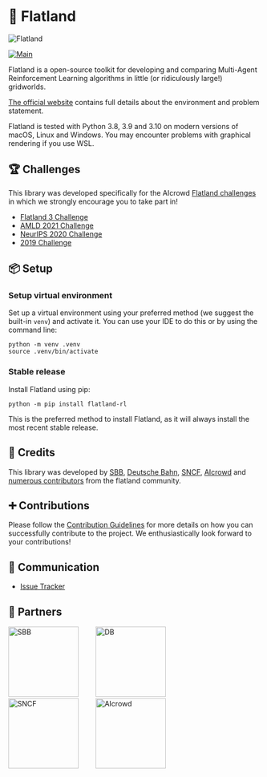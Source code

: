 🚂 Flatland
========

![Flatland](https://i.imgur.com/0rnbSLY.gif)

[![Main](https://github.com/flatland-association/flatland-rl/actions/workflows/main.yml/badge.svg)](https://github.com/flatland-association/flatland-rl/actions/workflows/main.yml)

Flatland is a open-source toolkit for developing and comparing Multi-Agent Reinforcement Learning algorithms in little
(or ridiculously large!) gridworlds.

[The official website](https://www.flatland-association.org/) contains full details about the environment and problem
statement.

Flatland is tested with Python 3.8, 3.9 and 3.10 on modern versions of macOS, Linux and Windows. You may encounter
problems with graphical rendering if you use WSL.

🏆 Challenges
---

This library was developed specifically for the
AIcrowd [Flatland challenges](http://flatland.aicrowd.com/research/top-challenge-solutions.html) in which we strongly
encourage you to take part in!

- [Flatland 3 Challenge](https://www.aicrowd.com/challenges/flatland-3)
- [AMLD 2021 Challenge](https://www.aicrowd.com/challenges/flatland)
- [NeurIPS 2020 Challenge](https://www.aicrowd.com/challenges/neurips-2020-flatland-challenge/)
- [2019 Challenge](https://www.aicrowd.com/challenges/flatland-challenge)

📦 Setup
---

### Setup virtual environment

Set up a virtual environment using your preferred method (we suggest the built-in `venv`) and activate it.
You can use your IDE to do this or by using the command line:

```shell
python -m venv .venv
source .venv/bin/activate
```

### Stable release

Install Flatland using pip:

```shell
python -m pip install flatland-rl
```

This is the preferred method to install Flatland, as it will always install the most recent stable release.

👥 Credits
---

This library was developed
by [SBB](https://www.sbb.ch/en/), [Deutsche Bahn](https://www.deutschebahn.com/), [SNCF](https://www.sncf.com/en),
[AIcrowd](https://www.aicrowd.com/) and [numerous contributors](http://flatland.aicrowd.com/misc/credits.html) from the
flatland community.

➕ Contributions
---
Please follow the [Contribution Guidelines](./CONTRIBUTING.md) for more details on how you can successfully contribute
to the project. We enthusiastically look forward to your contributions!

💬 Communication
---

* [Issue Tracker](https://github.com/flatland-association/flatland-rl/issues/)

🔗 Partners
---

<a href="https://sbb.ch" target="_blank" style="margin-right:30px"><img src="https://annpr2020.ch/wp-content/uploads/2020/06/SBB.png" alt="SBB" width="140"/></a>
<a href="https://www.deutschebahn.com/" target="_blank" style="margin-right:30px"><img src="https://i.imgur.com/pjTki15.png" alt="DB"  width="140"/></a>
<a href="https://www.sncf.com/en" target="_blank" style="margin-right:30px"><img src="https://iconape.com/wp-content/png_logo_vector/logo-sncf.png" alt="SNCF"  width="140"/></a>
<a href="https://www.aicrowd.com" target="_blank"><img src="https://i.imgur.com/kBZQGI9.png" alt="AIcrowd"  width="140"/></a>
